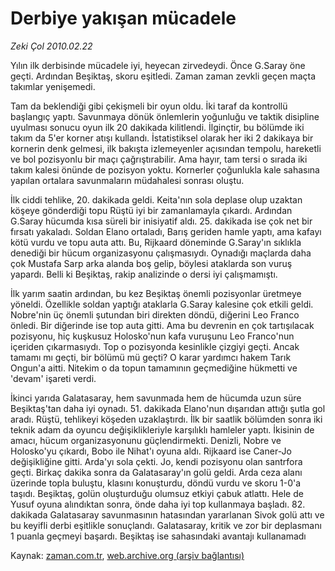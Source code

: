 # Derbiye yakışan mücadele

*Zeki Çol 2010.02.22*

<tr><td class="metin" colspan="2" style="padding-top: 20px; padding-left: 5px; ">Yılın ilk derbisinde mücadele iyi, heyecan zirvedeydi. Önce G.Saray öne geçti. Ardından Beşiktaş, skoru eşitledi. Zaman zaman zevkli geçen maçta takımlar yenişemedi.</td></tr><tr><td class="metin" colspan="2" style="padding-top: 20px; padding-left: 5px; "><p>Tam da beklendiği gibi çekişmeli bir oyun oldu. İki taraf da kontrollü başlangıç yaptı. Savunmaya dönük önlemlerin yoğunluğu ve taktik disipline uyulması sonucu oyun ilk 20 dakikada kilitlendi. İlginçtir, bu bölümde iki takım da 5'er korner atışı kullandı. İstatistiksel olarak her iki 2 dakikaya bir kornerin denk gelmesi, ilk bakışta izlemeyenler açısından tempolu, hareketli ve bol pozisyonlu bir maçı çağrıştırabilir. Ama hayır, tam tersi o sırada iki takım kalesi önünde de pozisyon yoktu. Kornerler çoğunlukla kale sahasına yapılan ortalara savunmaların müdahalesi sonrası oluştu.
<p>İlk ciddi tehlike, 20. dakikada geldi. Keita'nın sola deplase olup uzaktan köşeye gönderdiği topu Rüştü iyi bir zamanlamayla çıkardı. Ardından G.Saray hücumda kısa süreli bir inisiyatif aldı. 25. dakikada ise çok net bir fırsatı yakaladı. Soldan Elano ortaladı, Barış geriden hamle yaptı, ama kafayı kötü vurdu ve topu auta attı. Bu, Rijkaard döneminde G.Saray'ın sıklıkla denediği bir hücum organizasyonu çalışmasıydı. Oynadığı maçlarda daha çok Mustafa Sarp arka alanda boş gelip, böylesi ataklarda son vuruş yapardı. Belli ki Beşiktaş, rakip analizinde o dersi iyi çalışmamıştı.
<p>İlk yarım saatin ardından, bu kez Beşiktaş önemli pozisyonlar üretmeye yöneldi. Özellikle soldan yaptığı ataklarla G.Saray kalesine çok etkili geldi. Nobre'nin üç önemli şutundan biri direkten döndü, diğerini Leo Franco önledi. Bir diğerinde ise top auta gitti. Ama bu devrenin en çok tartışılacak pozisyonu, hiç kuşkusuz Holosko'nun kafa vuruşunu Leo Franco'nun içeriden çıkarmasıydı. Top o pozisyonda kesinlikle çizgiyi geçti. Ancak tamamı mı geçti, bir bölümü mü geçti? O karar yardımcı hakem Tarık Ongun'a aitti. Nitekim o da topun tamamının geçmediğine hükmetti ve 'devam' işareti verdi.
<p>İkinci yarıda Galatasaray, hem savunmada hem de hücumda uzun süre Beşiktaş'tan daha iyi oynadı. 51. dakikada Elano'nun dışarıdan attığı şutla gol aradı. Rüştü, tehlikeyi köşeden uzaklaştırdı. İlk bir saatlik bölümden sonra iki teknik adam da oyuncu değişiklikleriyle karşılıklı hamleler yaptı. İkisinin de amacı, hücum organizasyonunu güçlendirmekti. Denizli, Nobre ve Holosko'yu çıkardı, Bobo ile Nihat'ı oyuna aldı. Rijkaard ise Caner-Jo değişikliğine gitti. Arda'yı sola çekti. Jo, kendi pozisyonu olan santrfora geçti. Birkaç dakika sonra da Galatasaray'ın golü geldi. Arda ceza alanı üzerinde topla buluştu, klasını konuşturdu, döndü vurdu ve skoru 1-0'a taşıdı. Beşiktaş, golün oluşturduğu olumsuz etkiyi çabuk atlattı. Hele de Yusuf oyuna alındıktan sonra, önde daha iyi top kullanmaya başladı. 82. dakikada Galatasaray savunmasının hatasından yararlanan Sivok golü attı ve bu keyifli derbi eşitlikle sonuçlandı. Galatasaray, kritik ve zor bir deplasmanı 1 puanla geçmeyi başardı. Beşiktaş ise sahasındaki avantajı kullanamadı <br/></p></p></p></p></td></tr>

Kaynak: [zaman.com.tr](http://zaman.com.tr/yazar.do?yazino=954193), [web.archive.org (arşiv bağlantısı)](http://web.archive.org/web/20100304071447/http://www.zaman.com.tr:80/yazar.do?yazino=954193)
